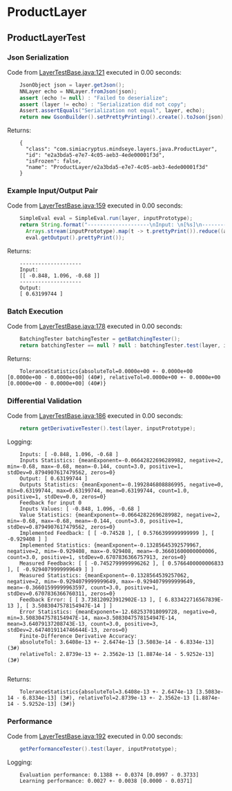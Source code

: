 # ProductLayer
## ProductLayerTest
### Json Serialization
Code from [LayerTestBase.java:121](../../../../../../../src/test/java/com/simiacryptus/mindseye/layers/LayerTestBase.java#L121) executed in 0.00 seconds: 
```java
    JsonObject json = layer.getJson();
    NNLayer echo = NNLayer.fromJson(json);
    assert (echo != null) : "Failed to deserialize";
    assert (layer != echo) : "Serialization did not copy";
    Assert.assertEquals("Serialization not equal", layer, echo);
    return new GsonBuilder().setPrettyPrinting().create().toJson(json);
```

Returns: 

```
    {
      "class": "com.simiacryptus.mindseye.layers.java.ProductLayer",
      "id": "e2a3bda5-e7e7-4c05-aeb3-4ede00001f3d",
      "isFrozen": false,
      "name": "ProductLayer/e2a3bda5-e7e7-4c05-aeb3-4ede00001f3d"
    }
```



### Example Input/Output Pair
Code from [LayerTestBase.java:159](../../../../../../../src/test/java/com/simiacryptus/mindseye/layers/LayerTestBase.java#L159) executed in 0.00 seconds: 
```java
    SimpleEval eval = SimpleEval.run(layer, inputPrototype);
    return String.format("--------------------\nInput: \n[%s]\n--------------------\nOutput: \n%s",
      Arrays.stream(inputPrototype).map(t -> t.prettyPrint()).reduce((a, b) -> a + ",\n" + b).get(),
      eval.getOutput().prettyPrint());
```

Returns: 

```
    --------------------
    Input: 
    [[ -0.848, 1.096, -0.68 ]]
    --------------------
    Output: 
    [ 0.63199744 ]
```



### Batch Execution
Code from [LayerTestBase.java:178](../../../../../../../src/test/java/com/simiacryptus/mindseye/layers/LayerTestBase.java#L178) executed in 0.00 seconds: 
```java
    BatchingTester batchingTester = getBatchingTester();
    return batchingTester == null ? null : batchingTester.test(layer, inputPrototype);
```

Returns: 

```
    ToleranceStatistics{absoluteTol=0.0000e+00 +- 0.0000e+00 [0.0000e+00 - 0.0000e+00] (40#), relativeTol=0.0000e+00 +- 0.0000e+00 [0.0000e+00 - 0.0000e+00] (40#)}
```



### Differential Validation
Code from [LayerTestBase.java:186](../../../../../../../src/test/java/com/simiacryptus/mindseye/layers/LayerTestBase.java#L186) executed in 0.00 seconds: 
```java
    return getDerivativeTester().test(layer, inputPrototype);
```
Logging: 
```
    Inputs: [ -0.848, 1.096, -0.68 ]
    Inputs Statistics: {meanExponent=-0.06642822696289982, negative=2, min=-0.68, max=-0.68, mean=-0.144, count=3.0, positive=1, stdDev=0.8794907617479562, zeros=0}
    Output: [ 0.63199744 ]
    Outputs Statistics: {meanExponent=-0.1992846808886995, negative=0, min=0.63199744, max=0.63199744, mean=0.63199744, count=1.0, positive=1, stdDev=0.0, zeros=0}
    Feedback for input 0
    Inputs Values: [ -0.848, 1.096, -0.68 ]
    Value Statistics: {meanExponent=-0.06642822696289982, negative=2, min=-0.68, max=-0.68, mean=-0.144, count=3.0, positive=1, stdDev=0.8794907617479562, zeros=0}
    Implemented Feedback: [ [ -0.74528 ], [ 0.5766399999999999 ], [ -0.929408 ] ]
    Implemented Statistics: {meanExponent=-0.13285645392579967, negative=2, min=-0.929408, max=-0.929408, mean=-0.36601600000000006, count=3.0, positive=1, stdDev=0.6707836366757913, zeros=0}
    Measured Feedback: [ [ -0.7452799999996262 ], [ 0.5766400000006833 ], [ -0.9294079999999649 ] ]
    Measured Statistics: {meanExponent=-0.1328564539257062, negative=2, min=-0.9294079999999649, max=-0.9294079999999649, mean=-0.36601599999963597, count=3.0, positive=1, stdDev=0.6707836366760311, zeros=0}
    Feedback Error: [ [ 3.738120923912902E-13 ], [ 6.833422716567839E-13 ], [ 3.5083047578154947E-14 ] ]
    Error Statistics: {meanExponent=-12.682537018099728, negative=0, min=3.5083047578154947E-14, max=3.5083047578154947E-14, mean=3.64079137208743E-13, count=3.0, positive=3, stdDev=2.6474019114746644E-13, zeros=0}
    Finite-Difference Derivative Accuracy:
    absoluteTol: 3.6408e-13 +- 2.6474e-13 [3.5083e-14 - 6.8334e-13] (3#)
    relativeTol: 2.8739e-13 +- 2.3562e-13 [1.8874e-14 - 5.9252e-13] (3#)
    
```

Returns: 

```
    ToleranceStatistics{absoluteTol=3.6408e-13 +- 2.6474e-13 [3.5083e-14 - 6.8334e-13] (3#), relativeTol=2.8739e-13 +- 2.3562e-13 [1.8874e-14 - 5.9252e-13] (3#)}
```



### Performance
Code from [LayerTestBase.java:192](../../../../../../../src/test/java/com/simiacryptus/mindseye/layers/LayerTestBase.java#L192) executed in 0.00 seconds: 
```java
    getPerformanceTester().test(layer, inputPrototype);
```
Logging: 
```
    Evaluation performance: 0.1388 +- 0.0374 [0.0997 - 0.3733]
    Learning performance: 0.0027 +- 0.0038 [0.0000 - 0.0371]
    
```

